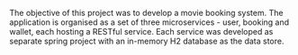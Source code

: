 The objective of this project was to develop a movie booking system. The application is organised as a set of three microservices -
user, booking and wallet, each hosting a RESTful service. Each service was developed as separate spring project with an in-memory
H2 database as the data store.
